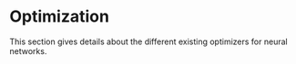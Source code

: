 # Optimization

This section gives details about the different existing optimizers for neural networks.
